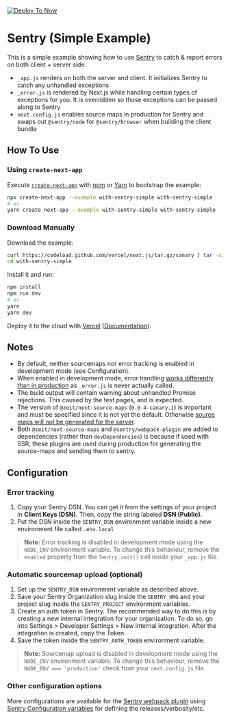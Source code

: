 [![Deploy To Now](https://deploy.now.sh/static/button.svg)](https://deploy.now.sh/?repo=https://github.com/vercel/next.js/tree/master/examples/with-sentry-simple)

# Sentry (Simple Example)

This is a simple example showing how to use [Sentry](https://sentry.io) to catch & report errors on both client + server side.

- `_app.js` renders on both the server and client. It initializes Sentry to catch any unhandled exceptions
- `_error.js` is rendered by Next.js while handling certain types of exceptions for you. It is overridden so those exceptions can be passed along to Sentry
- `next.config.js` enables source maps in production for Sentry and swaps out `@sentry/node` for `@sentry/browser` when building the client bundle

## How To Use

### Using `create-next-app`

Execute [`create-next-app`](https://github.com/vercel/next.js/tree/canary/packages/create-next-app) with [npm](https://docs.npmjs.com/cli/init) or [Yarn](https://yarnpkg.com/lang/en/docs/cli/create/) to bootstrap the example:

```bash
npx create-next-app --example with-sentry-simple with-sentry-simple
# or
yarn create next-app --example with-sentry-simple with-sentry-simple
```

### Download Manually

Download the example:

```bash
curl https://codeload.github.com/vercel/next.js/tar.gz/canary | tar -xz --strip=2 next.js-canary/examples/with-sentry-simple
cd with-sentry-simple
```

Install it and run:

```bash
npm install
npm run dev
# or
yarn
yarn dev
```

Deploy it to the cloud with [Vercel](https://vercel.com/import?filter=next.js&utm_source=github&utm_medium=readme&utm_campaign=next-example) ([Documentation](https://nextjs.org/docs/deployment)).

## Notes

- By default, neither sourcemaps nor error tracking is enabled in development mode (see Configuration).
- When enabled in development mode, error handling [works differently than in production](https://nextjs.org/docs#custom-error-handling) as `_error.js` is never actually called.
- The build output will contain warning about unhandled Promise rejections. This caused by the test pages, and is expected.
- The version of `@zeit/next-source-maps` (`0.0.4-canary.1`) is important and must be specified since it is not yet the default. Otherwise [source maps will not be generated for the server](https://github.com/zeit/next-plugins/issues/377).
- Both `@zeit/next-source-maps` and `@sentry/webpack-plugin` are added to dependencies (rather than `devDependencies`) is because if used with SSR, these plugins are used during production for generating the source-maps and sending them to sentry.

## Configuration

### Error tracking

1. Copy your Sentry DSN. You can get it from the settings of your project in **Client Keys (DSN)**. Then, copy the string labeled **DSN (Public)**.
2. Put the DSN inside the `SENTRY_DSN` environment variable inside a new environment file called `.env.local`

> **Note:** Error tracking is disabled in development mode using the `NODE_ENV` environment variable. To change this behaviour, remove the `enabled` property from the `Sentry.init()` call inside your `_app.js` file.

### Automatic sourcemap upload (optional)

1. Set up the `SENTRY_DSN` environment variable as described above.
2. Save your Sentry Organization slug inside the `SENTRY_ORG` and your project slug inside the `SENTRY_PROJECT` environment variables.
3. Create an auth token in Sentry. The recommended way to do this is by creating a new internal integration for your organization. To do so, go into Settings > Developer Settings > New internal integration. After the integration is created, copy the Token.
4. Save the token inside the `SENTRY_AUTH_TOKEN` environment variable.

> **Note:** Sourcemap upload is disabled in development mode using the `NODE_ENV` environment variable. To change this behaviour, remove the `NODE_ENV === 'production'` check from your `next.config.js` file.

### Other configuration options

More configurations are available for the [Sentry webpack plugin](https://github.com/getsentry/sentry-webpack-plugin) using [Sentry Configuration variables](https://docs.sentry.io/cli/configuration/) for defining the releases/verbosity/etc.

